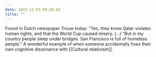 ```yaml
---
date: 2022-12-03 09:26:54
title: ""
---
```

Found in Dutch newspaper _Trouw_ today: "Yes, they know Qatar violates human rights, and that the World Cup caused misery. (...) "But in my country people sleep under bridges. San Francisco is full of homeless people." A wonderful example of when someone accidentally fixes their own cognitive dissonance with [[Cultural relativism]].